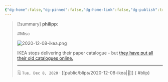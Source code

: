 ```yaml
---
{"dg-home":false,"dg-pinned":false,"dg-home-link":false,"dg-publish":true,"type":"blip","created-date":"2020-12-08T00:00:00","disabled rules":["yaml-title","yaml-title-alias","file-name-heading"],"title":"philipp @ 2020-12-08","dg-permalink":"2020/12/08/ikea/","updated-date":"2025-04-30T22:27:37","dg-path":"blips/2020-12-08-ikea.md","permalink":"/2020/12/08/ikea/","dgPassFrontmatter":true}
---
```


> [!summary] **philipp**:
>
> #Misc
>
> ![2020-12-08-ikea.png](/img/user/attachments/2020-12-08-ikea.png)
>
> IKEA stops delivering their paper catalogue - but [they have put all their old catalogues online.](https://ikeamuseum.com/sv/ikea-kataloger/)
> - - -
>
> 🗓️ `Tue, Dec 8, 2020` · [[public/blips/2020-12-08-ikea\|🔗]]
{ #blip}

